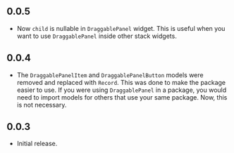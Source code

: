 ## 0.0.5

* Now `child` is nullable in `DraggablePanel` widget. This is useful when you want to use `DraggablePanel` inside other stack widgets.

## 0.0.4

* The `DraggablePanelItem` and `DraggablePanelButton` models were removed and replaced with `Record`.
This was done to make the package easier to use. If you were using `DraggablePanel` in a package, you would need to import models for others that use your same package. Now, this is not necessary.

## 0.0.3

* Initial release.